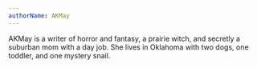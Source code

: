 ```yaml
---
authorName: AKMay
---
```

AKMay is a writer of horror and fantasy, a prairie witch, and secretly a suburban mom with a day job. She lives in Oklahoma with two dogs, one toddler, and one mystery snail.